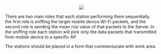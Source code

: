 <p align="center">
  <img src="https://raw.githubusercontent.com/OmarAlkattan/WiFi-Positioning-ESP8266/master/Station/station.jpg" />
</p>

There are two main roles that each station performing them sequentially. the first role is sniffing the target mobile device Wi-Fi packets, and the second role is sending the mean rssi value of that packets to the Server.
In the sniffing role each station will pick only the data packets that transmitted from mobile device to a specific AP.

The stations should be placed in a form that commensurate with work area.
